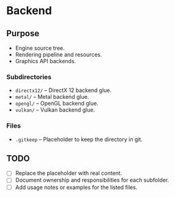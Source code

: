 # Backend

## Purpose
- Engine source tree.
- Rendering pipeline and resources.
- Graphics API backends.

### Subdirectories
- `directx12/` – DirectX 12 backend glue.
- `metal/` – Metal backend glue.
- `opengl/` – OpenGL backend glue.
- `vulkan/` – Vulkan backend glue.

### Files
- `.gitkeep` – Placeholder to keep the directory in git.

## TODO
- [ ] Replace the placeholder with real content.
- [ ] Document ownership and responsibilities for each subfolder.
- [ ] Add usage notes or examples for the listed files.
